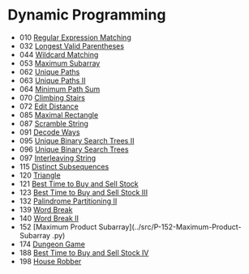 # Dynamic Programming
- 010 [Regular Expression Matching](../src/P-010-Regular-Expression-Matching.py)
- 032 [Longest Valid Parentheses](../src/P-032-Longest-Valid-Parentheses.py)
- 044 [Wildcard Matching](../src/P-044-Wildcard-Matching.py)
- 053 [Maximum Subarray](../src/P-053-Maximum-Subarray.py)
- 062 [Unique Paths](../src/P-062-Unique-Paths.py)
- 063 [Unique Paths II](../src/P-063-Unique-Paths-II.py)
- 064 [Minimum Path Sum](../src/P-064-Minimum-Path-Sum.py)
- 070 [Climbing Stairs](../src/P-070-Climbing-Stairs.py)
- 072 [Edit Distance](../src/P-072-Edit-Distance.py)
- 085 [Maximal Rectangle](../src/P-085-Maximal-Rectangle.py)
- 087 [Scramble String](../src/P-087-Scramble-String.py)
- 091 [Decode Ways](../src/P-091-Decode-Ways.py)
- 095 [Unique Binary Search Trees II](../src/P-095-Unique-Binary-Search-Trees-II.py)
- 096 [Unique Binary Search Trees](../src/P-096-Unique-Binary-Search-Trees.py)
- 097 [Interleaving String](../src/P-097-Interleaving-String.py)
- 115 [Distinct Subsequences](../src/P-115-Distinct-Subsquences.py)
- 120 [Triangle](../src/P-120-Triangles.py)
- 121 [Best Time to Buy and Sell Stock](../src/P-121-Best-Time-to-Buy-and-Sell-Stock.py)
- 123 [Best Time to Buy and Sell Stock III](../src/P-123-Best-Time-to-Buy-and-Sell-Stock-III.py)
- 132 [Palindrome Partitioning II](../src/P-132-Palindrome-Partitioning-II.py)
- 139 [Word Break](../src/P-139-Word-Break.py)
- 140 [Word Break II](../src/P-140-Word-Break-II.py)
- 152 [Maximum Product Subarray](../src/P-152-Maximum-Product-Subarray .py)
- 174 [Dungeon Game](../src/P-174-Dungeon-Game.py)
- 188 [Best Time to Buy and Sell Stock IV](../src/P-188-Best-Time-to-Buy-and-Sell-Stock-IV.py)
- 198 [House Robber](../src/P-198-House-Robber.py)
